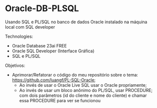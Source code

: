 # Oracle-DB-PLSQL
Usando SQL e PL/SQL no banco de dados Oracle instalado na máquina local com SQL developer

Technologies:
* Oracle Database 23ai FREE
* Oracle SQL Developer (Interface Gráfica)
* SQL e PL/SQL

Objetivos:
* Aprimorar/Refatorar o código do meu repositório sobre o tema: https://github.com/luangf/PL-SQL-Oracle;
  * Ao invés de usar o Oracle Live SQL usar o Oracle propriamente;
  * Ao invés de usar um bloco anônimo do PL/SQL, usar PROCEDURE; com dois parâmetros (id do cliente e nome do cliente) e chamar essa PROCEDURE para ver se funcionou
 
